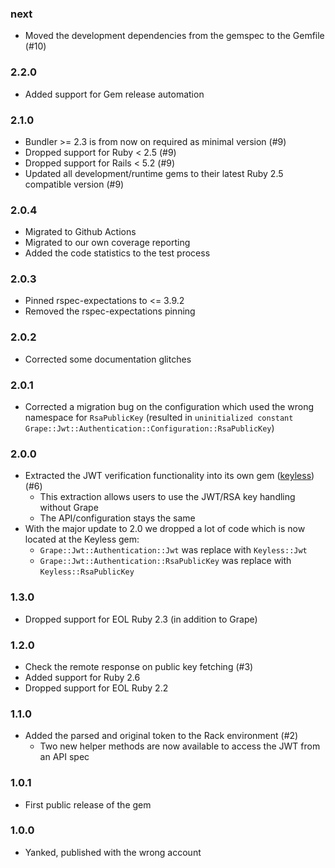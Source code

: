 ### next

* Moved the development dependencies from the gemspec to the Gemfile (#10)

### 2.2.0

* Added support for Gem release automation

### 2.1.0

* Bundler >= 2.3 is from now on required as minimal version (#9)
* Dropped support for Ruby < 2.5 (#9)
* Dropped support for Rails < 5.2 (#9)
* Updated all development/runtime gems to their latest
  Ruby 2.5 compatible version (#9)

### 2.0.4

* Migrated to Github Actions
* Migrated to our own coverage reporting
* Added the code statistics to the test process

### 2.0.3

* Pinned rspec-expectations to <= 3.9.2
* Removed the rspec-expectations pinning

### 2.0.2

* Corrected some documentation glitches

### 2.0.1

* Corrected a migration bug on the configuration which used the wrong namespace
  for `RsaPublicKey` (resulted in `uninitialized constant
  Grape::Jwt::Authentication::Configuration::RsaPublicKey`)

### 2.0.0

* Extracted the JWT verification functionality into its own gem
  ([keyless](https://github.com/hausgold/keyless)) (#6)
  * This extraction allows users to use the JWT/RSA key handling without Grape
  * The API/configuration stays the same
* With the major update to 2.0 we dropped a lot of code which is now located at
  the Keyless gem:
  * `Grape::Jwt::Authentication::Jwt` was replace with `Keyless::Jwt`
  * `Grape::Jwt::Authentication::RsaPublicKey` was replace with `Keyless::RsaPublicKey`

### 1.3.0

* Dropped support for EOL Ruby 2.3 (in addition to Grape)

### 1.2.0

* Check the remote response on public key fetching (#3)
* Added support for Ruby 2.6
* Dropped support for EOL Ruby 2.2

### 1.1.0

* Added the parsed and original token to the Rack environment (#2)
  * Two new helper methods are now available to access the JWT from an API spec

### 1.0.1

* First public release of the gem

### 1.0.0

* Yanked, published with the wrong account
